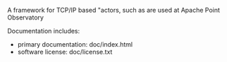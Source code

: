 A framework for TCP/IP based "actors, such as are used at Apache Point Observatory

Documentation includes:

- primary documentation: doc/index.html
- software license: doc/license.txt
